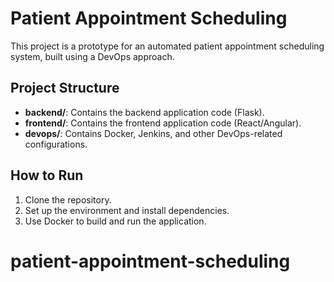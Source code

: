 # Patient Appointment Scheduling

This project is a prototype for an automated patient appointment scheduling system, built using a DevOps approach.

## Project Structure

- **backend/**: Contains the backend application code (Flask).
- **frontend/**: Contains the frontend application code (React/Angular).
- **devops/**: Contains Docker, Jenkins, and other DevOps-related configurations.

## How to Run

1. Clone the repository.
2. Set up the environment and install dependencies.
3. Use Docker to build and run the application.
# patient-appointment-scheduling